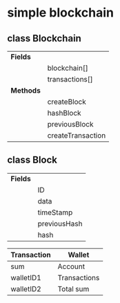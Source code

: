 # simple blockchain

## class Blockchain
|                |                    |
|----------------|--------------------|
|**Fields**			                      |
|                |blockchain[]        |
|                |transactions[]		  |
|**Methods**                          |
|                |createBlock         |
|                |hashBlock           |
|                |previousBlock       |
|                |createTransaction   |

## class Block
|                |                    |
|----------------|--------------------|
|**Fields**	                          |
|                |ID                  |
|                |data                |
|                |timeStamp           |
|                |previousHash        |
|                |hash                |


|**Transaction** |   **Wallet**   |
|----------------|----------------|
|sum             | Account        |
|walletID1       | Transactions   |  
|walletID2       | Total sum      |
